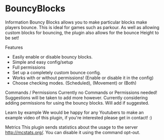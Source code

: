 # BouncyBlocks

Information
Bouncy Blocks allows you to make particular blocks make players bounce. This is ideal for games such as parkour. As well as allowing custom blocks for bouncing, the plugin also allows for the bounce Height to be set!

Features
- Easily enable or disable bouncy blocks.
- Simple and easy config/setup
- Full permissions
- Set up a completely custom bounce config.
- Works with or without permissions! (Enable or disable it in the config)
- Choose checking modes. (Scheduled), (Movement) or (Both)

Commands / Permissions
Currently no Commands or Permissions needed! Suggestions will be taken to add more however. Currently considering adding permissions for using the bouncy blocks. Will add if suggested.

Learn by example
We would be happy for any Youtubers to make an example video of this plugin, if you're interested please get in contact! :)

Metrics
This plugin sends statistics about the usage to the server http://mcstats.org/. You can disable it using the command opt-out.